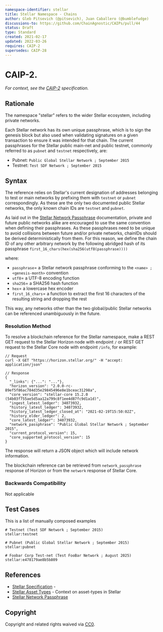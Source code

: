 ```yaml
---
namespace-identifier: stellar
title: Stellar Namespace - Chains
author: Gleb Pitsevich (@pitsevich), Juan Caballero (@bumblefudge)
discussions-to: https://github.com/ChainAgnostic/CAIPs/pull/44
status: Draft
type: Standard
created: 2021-02-17
updated: 2022-03-26
requires: CAIP-2
supersedes: CAIP-28
---
```


# CAIP-2.

*For context, see the [CAIP-2][] specification.*

## Rationale

The namespace "stellar" refers to the wider Stellar ecosystem, including private
networks.

Each Stellar network has its own unique passphrase, which is to sign the genesis
block but also  used when validating signatures on a given transaction to ensure
it was intended for that chain. The current passphrases for the Stellar public main-net
and public testnet, commonly referred to as `pubnet` and `testnet` respectively, are:
- Pubnet: `Public Global Stellar Network ; September 2015`
- Testnet: `Test SDF Network ; September 2015`

## Syntax

The reference relies on Stellar's current designation of addresses belonging to
test or main networks by prefixing them with `testnet` or `pubnet`
correspondingly. As these are the only two documented public Stellar networks,
the only known chain IDs are `testnet` and `pubnet`.

As laid out in the [Stellar Network Passphrase][] documentation, private and
future public networks alike are encouraged to use the same convention when
defining their passphrases. As these passphrases need to be unique to avoid
collisions between future and/or private networks, chainIDs should be derived
deterministically from them.  For this reason, we define the chain ID of any
other arbitrary network by the following abridged hash of its passphrase
`first_16_chars(hex(sha256(utf8(passphrase))))`

where:

- `passphrase`= a Stellar network passphrase conforming to the `<name> ; <genesis-month>` convention
- `utf8`= a UTF-8 encoding function
- `sha256`= a SHA256 hash function
- `hex`= a lowercase hex encoder
- `first_16_chars`= a function to extract the first 16 characters of the
  resulting string and dropping the rest

This way, any networks other than the two global/public Stellar networks can be
referenced unambiguously in the future.

### Resolution Method

To resolve a blockchain reference for the Stellar namespace, make a REST GET
request to the Stellar Horizon node with endpoint `/` or REST GET request to the
Stellar Core node with endpoint `/info`, for example:

```jsonc
// Request
curl -X GET "https://horizon.stellar.org/" -H "accept: application/json"

// Response
{
  "_links": {"...": "..."},
  "horizon_version": "2.0.0-rc-89ef5f86ac784d35e29845496e8e1bceac31298a",
  "core_version": "stellar-core 15.2.0 (54b03f755ae5d5aa12a799c8f1ee4d87fc9d1a1d)",
  "ingest_latest_ledger": 34073932,
  "history_latest_ledger": 34073932,
  "history_latest_ledger_closed_at": "2021-02-19T15:50:02Z",
  "history_elder_ledger": 2,
  "core_latest_ledger": 34073932,
  "network_passphrase": "Public Global Stellar Network ; September 2015",
  "current_protocol_version": 15,
  "core_supported_protocol_version": 15
}
```
The response will return a JSON object which will include network information. 

The blockchain reference can be retrieved from `network_passphrase` response of
Horizon or from the `network` response of Stellar Core.

### Backwards Compatibility

Not applicable

## Test Cases

This is a list of manually composed examples

```
# Testnet (Test SDF Network ; September 2015)
stellar:testnet

# Pubnet (Public Global Stellar Network ; September 2015)
stellar:pubnet

# Foobar Corp Test-net (Test FooBar Network ; August 2025)
stellar:e478179ae8b5b809

```

## References

- [Stellar Specification](https://developers.stellar.org/docs) - 
- [Stellar Asset Types](https://developers.stellar.org/docs/issuing-assets/) -
  Context on asset-types in Stellar
- [Stellar Network Passphrase](https://developers.stellar.org/docs/glossary/network-passphrase/) 

[Stellar Specification]: https://developers.stellar.org/docs 
[Stellar Asset Types]: https://developers.stellar.org/docs/issuing-assets/
[Stellar Network Passphrase]: https://developers.stellar.org/docs/glossary/network-passphrase/

[CAIP-2]: https://github.com/ChainAgnostic/CAIPs/blob/master/CAIPs/caip-2.md
[CAIP-10]: https://github.com/ChainAgnostic/CAIPs/blob/master/CAIPs/caip-10.md

## Copyright

Copyright and related rights waived via [CC0](https://creativecommons.org/publicdomain/zero/1.0/).